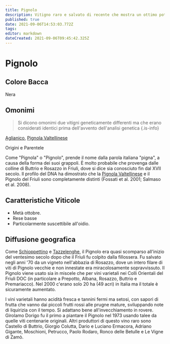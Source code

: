 ```yaml
---
title: Pignolo
description: Vitigno raro e salvato di recente che mostra un ottimo potenziale in Friuli.
published: true
date: 2021-09-06T14:53:03.772Z
tags: 
editor: markdown
dateCreated: 2021-09-06T09:45:42.325Z
---
```


# Pignolo

## Colore Bacca
Nera

## Omonimi
> Si dicono omonimi due vitigni geneticamente differenti ma che erano considerati identici prima dell'avvento dell'analisi genetica
{.is-info}

[Aglianico](/vitigni/bacca-nera/aglianico), [Pignola Valtellinese](/vitigni/bacca-nera/pignola-valtellinese)

Origini e Parentele

Come "Pignola" o "Pignolo",  prende il nome dalla parola italiana "pigna", a causa della forma dei suoi grappoli. È molto probabile che provenga dalle colline di Buttrio e Rosazzo in Friuli, dove si dice sia conosciuto fin dal XVII secolo. Il profilo del DNA ha dimostrato che la [Pignola Valtellinese](/vitigni/bacca-nera/pignola-valtellinese) e il Pignolo del Friuli sono completamente distinti (Fossati et al. 2001; Salmaso et al. 2008).

## Caratteristiche Viticole

- Metà ottobre. 
- Rese basse
- Particolarmente suscettibile all'oidio.

## Diffusione geografica

Come [Schioppettino](/vitigni/bacca-nera/schioppettino) e [Tazzelenghe](/vitigni/bacca-nera/tazzelenghe), il Pignolo era quasi scomparso all'inizio del ventesimo secolo dopo che il Friuli fu colpito dalla fillossera. Fu salvato negli anni '70 da un vigneto nell'abbazia di Rosazzo, dove un intero filare di viti di Pignolo vecchie e non innestate era miracolosamente sopravvissuto. Il Pignolo viene usato sia in miscele che per vini varietali nei Colli Orientali del Friuli DOC (in particolare a Prepotto, Albana, Rosazzo, Buttrio e Premariacco). Nel 2000 c'erano solo 20 ha (49 acri) in Italia ma il totale è sicuramente aumentato.

I vini varietali hanno acidità fresca e tannini fermi ma setosi, con sapori di frutta che vanno dai piccoli frutti rossi alle prugne mature, sviluppando note di liquirizia con il tempo. Si adattano bene all'invecchiamento in rovere. Girolamo Dorigo fu il primo a piantare il Pignolo nel 1973 usando talee da quelle viti centenarie originali. Altri produttori di questo vino raro sono Castello di Buttrio, Giorgio Colutta, Dario e Luciano Ermacora, Adriano Gigante, Moschioni, Petrucco, Paolo Rodaro, Ronco delle Betulle e Le Vigne di Zamò.

